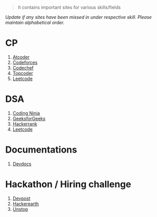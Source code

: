 > It contains important sites for various skills/fields

*Update if any sites have been missed in under respective skill. Please maintain alphabetical order.*

# CP
1. [Atcoder](https://atcoder.jp)
2. [Codeforces](https://codeforces.com)
3. [Codechef](https://www.codechef.com)
4. [Topcoder](https://www.topcoder.com)
5. [Leetcode](https://leetcode.com)


# DSA
1. [Coding Ninja](https://www.codingninjas.com)
2. [GeeksforGeeks](https://www.geeksforgeeks.org)
3. [Hackerrank](https://www.hackerrank.com)
4. [Leetcode](https://leetcode.com)


# Documentations
1. [Devdocs](https://devdocs.io)


# Hackathon / Hiring challenge
1. [Devpost](https://devpost.com)
2. [Hackerearth](https://www.hackerearth.com)
3. [Unstop](https://unstop.com)